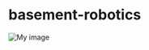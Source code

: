 basement-robotics
=================

![My image](http://dl.dropbox.com/u/6682410/IMG_20130328_210021.jpg)